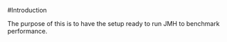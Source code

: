 #Introduction

The purpose of this is to have the setup ready to run JMH to benchmark performance.



